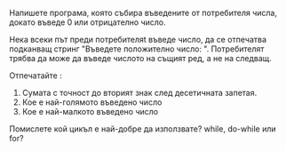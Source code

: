 Напишете програма, която събира въведените от потребителя числа, докато
въведе 0 или отрицателно число.


Нека всеки път преди потребителяt въведе число, да се отпечатва подканващ
стринг "Въведете положително число: ". Потребителят трябва да може да въведе
числото на същият ред, а не на следващ.

Отпечатайте :
1. Сумата с точност до вторият знак след десетичната запетая.
2. Кое е най-голямото въведено число
4. Кое е най-малкото въведено число

Помислете кой цикъл е най-добре да използвате? while, do-while или for?